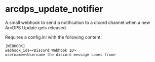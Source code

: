 # arcdps_update_notifier
A small webhook to send a notification to a dicord channel when a new ArcDPS Update gets released.

Requires a config.ini with the following content:

```
[WEBHOOK]
webhook_ids=<Discord Webhook ID>
username=<Username the discord message comes from>
```
